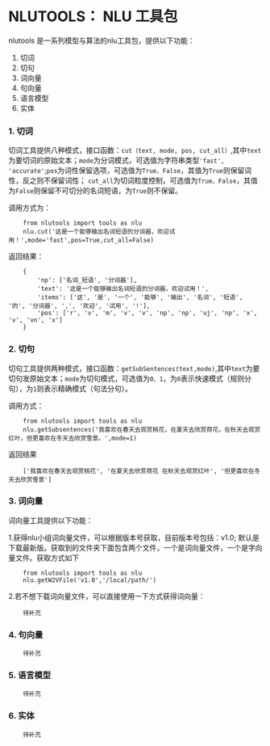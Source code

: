 # NLUTOOLS：  NLU 工具包

nlutools 是一系列模型与算法的nlu工具包，提供以下功能：

1. 切词
2. 切句
3. 词向量
4. 句向量
5. 语言模型
6. 实体
  


### 1. 切词
切词工具提供八种模式，接口函数：```cut（text, mode, pos, cut_all）```,其中```text```为要切词的原始文本；```mode```为分词模式，可选值为字符串类型```'fast', 'accurate'```;```pos```为词性保留选项，可选值为```True、False```，其值为```True```则保留词性，反之则不保留词性； ```cut_all```为切词粒度控制，可选值为```True、False```，其值为```False```则保留不可切分的名词短语，为```True```则不保留。
    
调用方式为：
    
```
    from nlutools import tools as nlu
    nlu.cut('这是一个能够输出名词短语的分词器，欢迎试用！',mode='fast',pos=True,cut_all=False)
```
    
返回结果：
```
    {
        'np': ['名词_短语', '分词器'], 
        'text': '这是一个能够输出名词短语的分词器，欢迎试用！', 
        'items': ['这', '是', '一个', '能够', '输出', '名词', '短语', '的', '分词器', ',', '欢迎', '试用', '!'], 
        'pos': ['r', 'v', 'm', 'v', 'v', 'np', 'np', 'uj', 'np', 'x', 'v', 'vn', 'x']
    }
```

### 2. 切句
切句工具提供两种模式，接口函数：```getSubSentences(text,mode)```,其中```text```为要切句发原始文本；```mode```为切句模式，可选值为```0、1```，为```0```表示快速模式（规则分句），为```1```则表示精确模式（句法分句）。
    
调用方式：
```
    from nlutools import tools as nlu
    nlu.getSubsentences('我喜欢在春天去观赏桃花，在夏天去欣赏荷花，在秋天去观赏红叶，但更喜欢在冬天去欣赏雪景。',mode=1)
```

返回结果
```
    ['我喜欢在春天去观赏桃花', '在夏天去欣赏荷花 在秋天去观赏红叶', '但更喜欢在冬天去欣赏雪景']
```
  
### 3. 词向量

词向量工具提供以下功能：

1.获得nlu小组词向量文件，可以根据版本号获取，目前版本号包括：v1.0; 默认是下载最新版。获取到的文件夹下面包含两个文件，一个是词向量文件，一个是字向量文件。获取方式如下
```
    from nlutools import tools as nlu
    nlu.getW2VFile('v1.0','/local/path/')
```
 

2.若不想下载词向量文件，可以直接使用一下方式获得词向量：
```
    待补充
```
  
### 4. 句向量
```
    待补充
```
    
### 5. 语言模型
```
    待补充
```
    
### 6. 实体
```
    待补充
```

